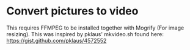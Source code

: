 # Convert pictures to video

This requires FFMPEG to be installed together with Mogrify (For image resizing). This was inspired by pklaus' mkvideo.sh found here: https://gist.github.com/pklaus/4572552
